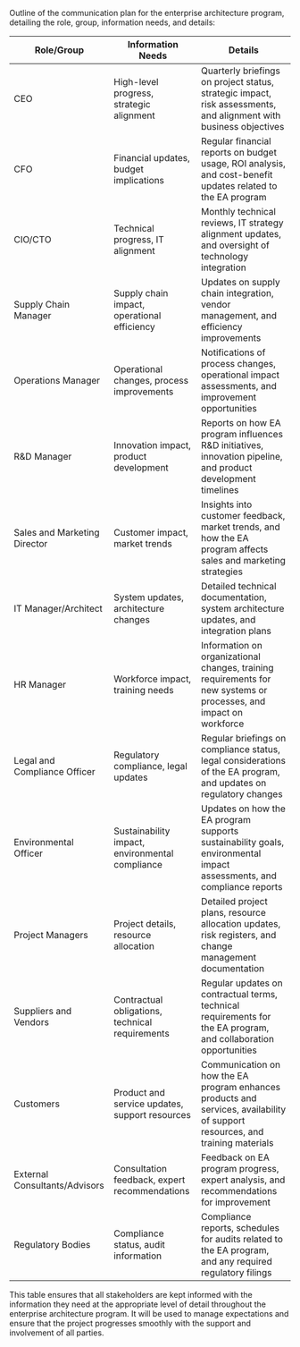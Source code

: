 Outline of the communication plan for the enterprise architecture program, detailing the role, group, information needs, and details:

|Role/Group|Information Needs|Details|
|---|---|---|
|CEO|High-level progress, strategic alignment|Quarterly briefings on project status, strategic impact, risk assessments, and alignment with business objectives|
|CFO|Financial updates, budget implications|Regular financial reports on budget usage, ROI analysis, and cost-benefit updates related to the EA program|
|CIO/CTO|Technical progress, IT alignment|Monthly technical reviews, IT strategy alignment updates, and oversight of technology integration|
|Supply Chain Manager|Supply chain impact, operational efficiency|Updates on supply chain integration, vendor management, and efficiency improvements|
|Operations Manager|Operational changes, process improvements|Notifications of process changes, operational impact assessments, and improvement opportunities|
|R&D Manager|Innovation impact, product development|Reports on how EA program influences R&D initiatives, innovation pipeline, and product development timelines|
|Sales and Marketing Director|Customer impact, market trends|Insights into customer feedback, market trends, and how the EA program affects sales and marketing strategies|
|IT Manager/Architect|System updates, architecture changes|Detailed technical documentation, system architecture updates, and integration plans|
|HR Manager|Workforce impact, training needs|Information on organizational changes, training requirements for new systems or processes, and impact on workforce|
|Legal and Compliance Officer|Regulatory compliance, legal updates|Regular briefings on compliance status, legal considerations of the EA program, and updates on regulatory changes|
|Environmental Officer|Sustainability impact, environmental compliance|Updates on how the EA program supports sustainability goals, environmental impact assessments, and compliance reports|
|Project Managers|Project details, resource allocation|Detailed project plans, resource allocation updates, risk registers, and change management documentation|
|Suppliers and Vendors|Contractual obligations, technical requirements|Regular updates on contractual terms, technical requirements for the EA program, and collaboration opportunities|
|Customers|Product and service updates, support resources|Communication on how the EA program enhances products and services, availability of support resources, and training materials|
|External Consultants/Advisors|Consultation feedback, expert recommendations|Feedback on EA program progress, expert analysis, and recommendations for improvement|
|Regulatory Bodies|Compliance status, audit information|Compliance reports, schedules for audits related to the EA program, and any required regulatory filings|

This table ensures that all stakeholders are kept informed with the information they need at the appropriate level of detail throughout the enterprise architecture program. It will be used to manage expectations and ensure that the project progresses smoothly with the support and involvement of all parties.